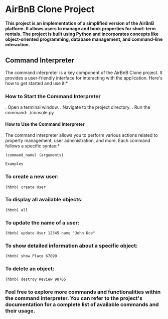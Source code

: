 # AirBnB Clone Project
**This project is an implementation of a simplified version of the AirBnB platform. It allows users to manage and book properties for short-term rentals. The project is built using Python and incorporates concepts like object-oriented programming, database management, and command-line interaction.**

## Command Interpreter
The command interpreter is a key component of the AirBnB Clone project. It provides a user-friendly interface for interacting with the application. Here's how to get started and use it:*

### How to Start the Command Interpreter
. Open a terminal window.
. Navigate to the project directory.
. Run the command: ./console.py

#### How to Use the Command Interpreter
The command interpreter allows you to perform various actions related to property management, user administration, and more. Each command follows a specific syntax:*

```
(command_name) (arguments)
```
```Examples```
### To create a new user:
```
(hbnb) create User
```
### To display all available objects:
```
(hbnb) all
```
### To update the name of a user:
```
(hbnb) update User 12345 name "John Doe"
```
### To show detailed information about a specific object:
```
(hbnb) show Place 67890
```
### To delete an object:
```
(hbnb) destroy Review 98765
```
### Feel free to explore more commands and functionalities within the command interpreter. You can refer to the project's documentation for a complete list of available commands and their usage.
